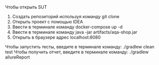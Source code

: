 
Чтобы открыть SUT
1. Создать репозиторий используя команду git clone
2. Открыть проект с помощью IDEA
3. Ввести в терминале команду docker-compose up -d
4. Ввести в терминале команду java -jar artifacts/aqa-shop.jar
5. Открыть в браузере адрес localhost:8080

Чтобы запустить тесты, введите в терминале команду: ./gradlew clean test
Чтобы получить отчет, введите в терминале команду: ./gradlew allureReport

